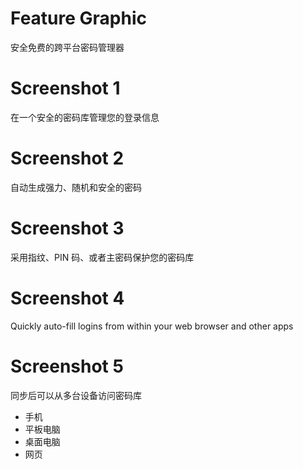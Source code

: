 # Feature Graphic

安全免费的跨平台密码管理器

# Screenshot 1

在一个安全的密码库管理您的登录信息

# Screenshot 2

自动生成强力、随机和安全的密码

# Screenshot 3

采用指纹、PIN 码、或者主密码保护您的密码库

# Screenshot 4

Quickly auto-fill logins from within your web browser and other apps

# Screenshot 5

同步后可以从多台设备访问密码库

- 手机
- 平板电脑
- 桌面电脑
- 网页

